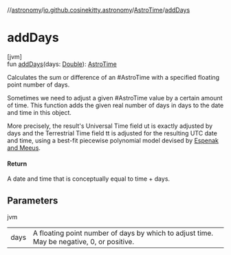 //[astronomy](../../../index.md)/[io.github.cosinekitty.astronomy](../index.md)/[AstroTime](index.md)/[addDays](add-days.md)

# addDays

[jvm]\
fun [addDays](add-days.md)(days: [Double](https://kotlinlang.org/api/latest/jvm/stdlib/kotlin/-double/index.html)): [AstroTime](index.md)

Calculates the sum or difference of an #AstroTime with a specified floating point number of days.

Sometimes we need to adjust a given #AstroTime value by a certain amount of time. This function adds the given real number of days in days to the date and time in this object.

More precisely, the result's Universal Time field ut is exactly adjusted by days and the Terrestrial Time field tt is adjusted for the resulting UTC date and time, using a best-fit piecewise polynomial model devised by [Espenak and Meeus](https://eclipse.gsfc.nasa.gov/SEhelp/deltatpoly2004.html).

#### Return

A date and time that is conceptually equal to time + days.

## Parameters

jvm

| | |
|---|---|
| days | A floating point number of days by which to adjust time. May be negative, 0, or positive. |
